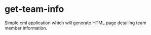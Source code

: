 # get-team-info
Simple cml application which will generate HTML page detailing team member information.
